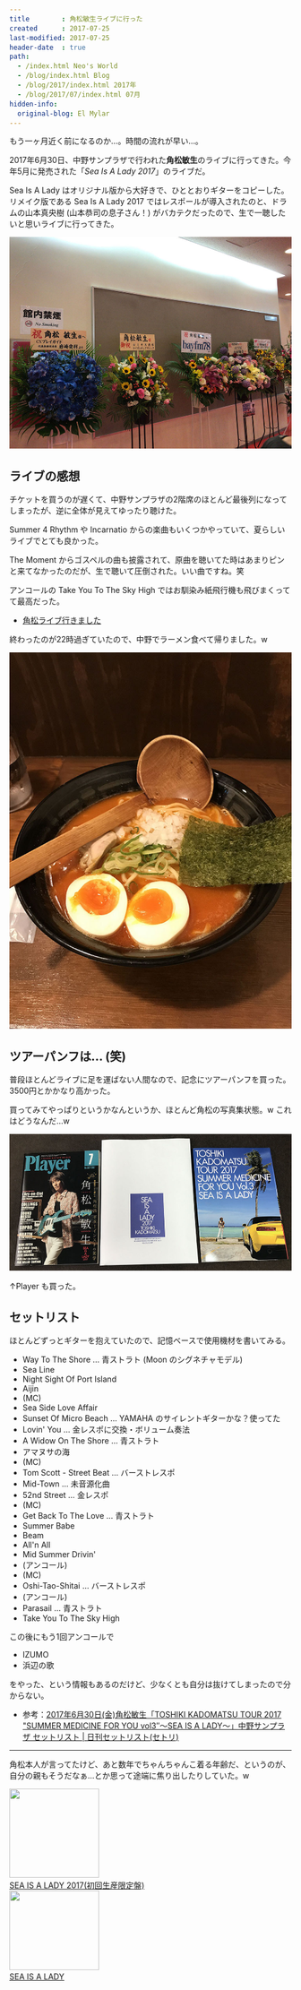 ```yaml
---
title        : 角松敏生ライブに行った
created      : 2017-07-25
last-modified: 2017-07-25
header-date  : true
path:
  - /index.html Neo's World
  - /blog/index.html Blog
  - /blog/2017/index.html 2017年
  - /blog/2017/07/index.html 07月
hidden-info:
  original-blog: El Mylar
---
```


もう一ヶ月近く前になるのか…。時間の流れが早い…。

2017年6月30日、中野サンプラザで行われた**角松敏生**のライブに行ってきた。今年5月に発売された「*Sea Is A Lady 2017*」のライブだ。

Sea Is A Lady はオリジナル版から大好きで、ひととおりギターをコピーした。リメイク版である Sea Is A Lady 2017 ではレスポールが導入されたのと、ドラムの山本真央樹 (山本恭司の息子さん！) がバカテクだったので、生で一聴したいと思いライブに行ってきた。

![中野サンプラザ](./25-02-01.jpg)

## ライブの感想

チケットを買うのが遅くて、中野サンプラザの2階席のほとんど最後列になってしまったが、逆に全体が見えてゆったり聴けた。

Summer 4 Rhythm や Incarnatio からの楽曲もいくつかやっていて、夏らしいライブでとても良かった。

The Moment からゴスペルの曲も披露されて、原曲を聴いてた時はあまりピンと来てなかったのだが、生で聴いて圧倒された。いい曲ですね。笑

アンコールの Take You To The Sky High ではお馴染み紙飛行機も飛びまくってて最高だった。

- [角松ライブ行きました](https://www.instagram.com/p/BV-Sr9RgB6e/)

終わったのが22時過ぎていたので、中野でラーメン食べて帰りました。w

![ラーメン](./25-02-02.jpg)

## ツアーパンフは… (笑)

普段ほとんどライブに足を運ばない人間なので、記念にツアーパンフを買った。3500円とかかなり高かった。

買ってみてやっぱりというかなんというか、ほとんど角松の写真集状態。w これはどうなんだ…w

![Player の方が読み応えはあるｗ](./25-02-03.jpg)

↑Player も買った。

## セットリスト

ほとんどずっとギターを抱えていたので、記憶ベースで使用機材を書いてみる。

- Way To The Shore … 青ストラト (Moon のシグネチャモデル)
- Sea Line
- Night Sight Of Port Island
- Aijin
- (MC)
- Sea Side Love Affair
- Sunset Of Micro Beach … YAMAHA のサイレントギターかな？使ってた
- Lovin' You … 金レスポに交換・ボリューム奏法
- A Widow On The Shore … 青ストラト
- アマヌサの海
- (MC)
- Tom Scott - Street Beat … バーストレスポ
- Mid-Town … 未音源化曲
- 52nd Street … 金レスポ
- (MC)
- Get Back To The Love … 青ストラト
- Summer Babe
- Beam
- All'n All
- Mid Summer Drivin'
- (アンコール)
- (MC)
- Oshi-Tao-Shitai … バーストレスポ
- (アンコール)
- Parasail … 青ストラト
- Take You To The Sky High

この後にもう1回アンコールで

- IZUMO
- 浜辺の歌

をやった、という情報もあるのだけど、少なくとも自分は抜けてしまったので分からない。

- 参考：[2017年6月30日(金)角松敏生「TOSHIKI KADOMATSU TOUR 2017 "SUMMER MEDICINE FOR YOU vol3″～SEA IS A LADY～」中野サンプラザ セットリスト | 日刊セットリスト(セトリ)](http://dailysetlist.net/archives/69391)

---

角松本人が言ってたけど、あと数年でちゃんちゃんこ着る年齢だ、というのが、自分の親もそうだなぁ…とか思って途端に焦り出したりしていた。w

<div class="ad-amazon">
  <div class="ad-amazon-image">
    <a href="https://www.amazon.co.jp/dp/B06XCGQJG1?tag=neos21-22&amp;linkCode=osi&amp;th=1&amp;psc=1">
      <img src="https://m.media-amazon.com/images/I/51fYV8VXpcL._SL160_.jpg" width="160" height="159">
    </a>
  </div>
  <div class="ad-amazon-info">
    <div class="ad-amazon-title">
      <a href="https://www.amazon.co.jp/dp/B06XCGQJG1?tag=neos21-22&amp;linkCode=osi&amp;th=1&amp;psc=1">SEA IS A LADY 2017(初回生産限定盤)</a>
    </div>
  </div>
</div>

<div class="ad-amazon">
  <div class="ad-amazon-image">
    <a href="https://www.amazon.co.jp/dp/B00005EIDN?tag=neos21-22&amp;linkCode=osi&amp;th=1&amp;psc=1">
      <img src="https://m.media-amazon.com/images/I/51CiJqYdZ4L._SL160_.jpg" width="160" height="142">
    </a>
  </div>
  <div class="ad-amazon-info">
    <div class="ad-amazon-title">
      <a href="https://www.amazon.co.jp/dp/B00005EIDN?tag=neos21-22&amp;linkCode=osi&amp;th=1&amp;psc=1">SEA IS A LADY</a>
    </div>
  </div>
</div>

